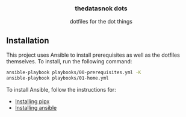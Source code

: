 <h3 align='center'>thedatasnok dots</h3>
<p align='center'>dotfiles for the dot things</p>

## Installation

This project uses Ansible to install prerequisites as well as the dotfiles themselves. To install, run the following command:

```bash
ansible-playbook playbooks/00-prerequisites.yml -K
ansible-playbook playbooks/01-home.yml
```

To install Ansible, follow the instructions for:

- [Installing pipx](https://pipx.pypa.io/stable/installation/)
- [Installing ansible](https://docs.ansible.com/ansible/latest/installation_guide/intro_installation.html)
